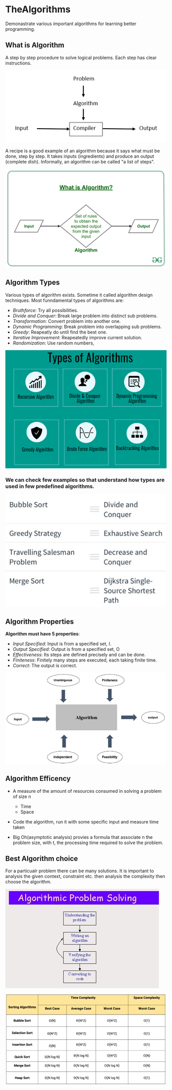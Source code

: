 # TheAlgorithms

Demonastrate various important algorithms for learning better programming.

## What is Algorithm

A step by step procedure to solve logical problems. Each step has clear instructions.

![what](https://github.com/habibsql/TheAlgorithms/blob/master/docs/ag1.PNG?raw=true)

A recipe is a good example of an algorithm because it says what must be done, step by step.
It takes inputs (ingredients) and produce an output (complete dish). Informally, an algorithm
can be called "a list of steps".

![Whatis1](https://github.com/habibsql/TheAlgorithms/blob/master/docs/ag2.jpg?raw=true)
 
## Algorithm Types

Various types of algorithm exists. Sometime it called algorithm design techniques. Most funndamental types of algorithms are:

* *Bruthforce*: Try all possibilities.
* *Divide and Conquer*: Break large problem into distinct sub problems.
* *Transformation*: Convert problem into another one.
* *Dynamic Programming*: Break problem into overlapping sub problems.
* *Greedy*: Reapeatly do until find the best one.
* *Iterative Improvement*: Reapeatedly improve current solution.
* *Randomization*: Use random numbers,

![types1](https://github.com/habibsql/TheAlgorithms/blob/master/docs/at.png?raw=true)

### We can check few examples so that understand how types are used in few predefined algorithms. 

![type2](https://github.com/habibsql/TheAlgorithms/blob/master/docs/ex1.jpg?raw=true)

## Algorithm Properties

**Algorithm must have 5 properties**:

* *Input Specified*: Input is from a specified set, I. 
* *Output Specified*: Output is from a specified set, O
* *Effectiveness*: Its steps are defined precisely and can be done.
* *Finiteness*: Finitely many steps are executed, each taking finite time.
* *Correct*: The output is correct.

![properties](https://github.com/habibsql/TheAlgorithms/blob/master/docs/ap.jpeg?raw=true)

## Algorithm Efficency

* A measure of the amount of resources consumed in solving a problem of size n 
   * Time
   * Space
   
* Code the algorithm, run it with some specific input and measure time taken

* Big Oh(asymptotic analysis) provies a formula that associate n the problem size, with 
t, the processing time required to solve the problem. 


## Best Algorithm choice

For a particualr problem there can be many solutions. It is important to analysis the given context,
constraint etc. then analysis the complexity then choose the algorithm.

![Compexity-1](https://github.com/habibsql/TheAlgorithms/blob/master/docs/c1.jpg?raw=true)

![Compexity-1](https://github.com/habibsql/TheAlgorithms/blob/master/docs/c2.jpg?raw=true)

